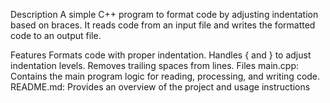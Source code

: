 Description
A simple C++ program to format code by adjusting indentation based on braces. It reads code from an input file and writes the formatted code to an output file.

Features
Formats code with proper indentation.
Handles { and } to adjust indentation levels.
Removes trailing spaces from lines.
Files
main.cpp: Contains the main program logic for reading, processing, and writing code.
README.md: Provides an overview of the project and usage instructions
